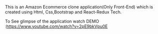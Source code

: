 This is an Amazon Ecommerce clone application(Only Front-End) which is created using Html, Css,Bootstrap and React-Redux Tech.

To See glimpse of the application watch DEMO :https://www.youtube.com/watch?v=2pE9bkVpu0E
